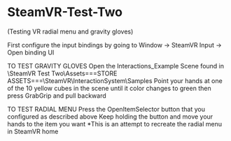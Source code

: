 # SteamVR-Test-Two
(Testing VR radial menu and gravity gloves)

First configure the input bindings by going to Window → SteamVR Input → Open  binding UI


TO TEST GRAVITY GLOVES
Open the Interactions_Example Scene found in \SteamVR Test Two\Assets\===STORE ASSETS===\SteamVR\InteractionSystem\Samples
Point your hands at one of the 10 yellow cubes in the scene until it color changes to green then press GrabGrip and pull backward

TO TEST RADIAL MENU
Press the OpenItemSelector button that you configured as described above
Keep holding the button and move your hands to the item you want
*This is an attempt to recreate the radial menu in SteamVR home
